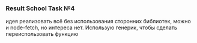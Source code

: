 ### Result School Task №4

идея реализовать всё без использования сторонних библиотек,
можно и node-fetch, но интереса нет. Использую генерик, чтобы сделать переиспользовать функцию